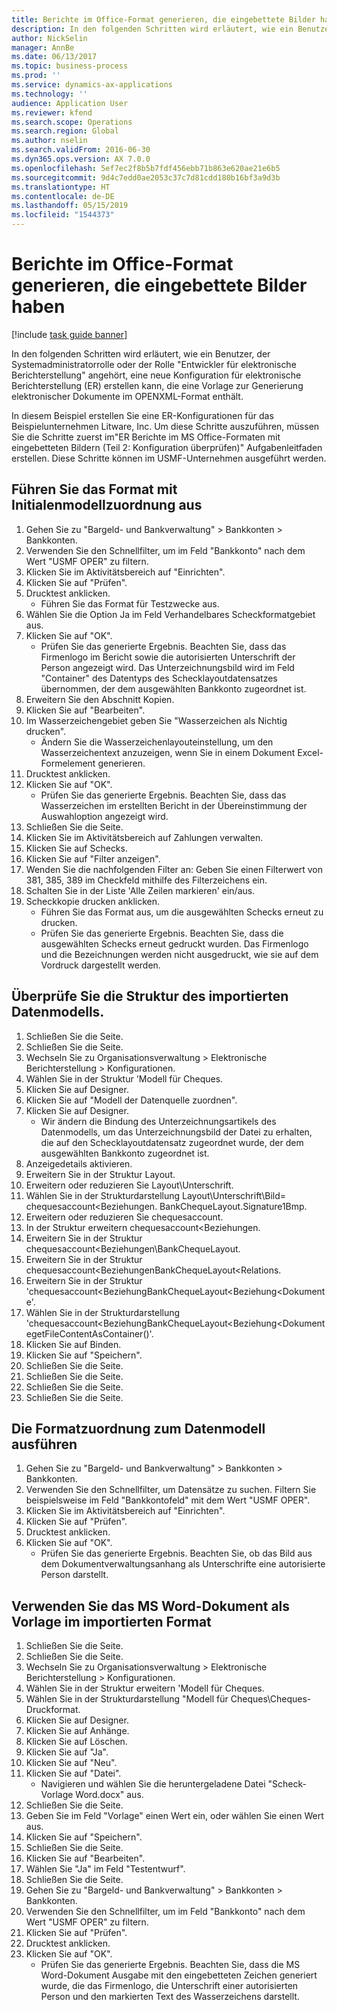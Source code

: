 ```yaml
---
title: Berichte im Office-Format generieren, die eingebettete Bilder haben
description: In den folgenden Schritten wird erläutert, wie ein Benutzer, der Systemadministratorrolle oder der Rolle "Entwickler für elektronische Berichterstellung" angehört, eine neue Konfiguration für elektronische Berichterstellung (ER) erstellen kann, die eine Vorlage zur Generierung elektronischer Dokumente im OPENXML-Format enthält.
author: NickSelin
manager: AnnBe
ms.date: 06/13/2017
ms.topic: business-process
ms.prod: ''
ms.service: dynamics-ax-applications
ms.technology: ''
audience: Application User
ms.reviewer: kfend
ms.search.scope: Operations
ms.search.region: Global
ms.author: nselin
ms.search.validFrom: 2016-06-30
ms.dyn365.ops.version: AX 7.0.0
ms.openlocfilehash: 5ef7ec2f8b5b7fdf456ebb71b863e620ae21e6b5
ms.sourcegitcommit: 9d4c7edd0ae2053c37c7d81cdd180b16bf3a9d3b
ms.translationtype: HT
ms.contentlocale: de-DE
ms.lasthandoff: 05/15/2019
ms.locfileid: "1544373"
---
```

# <a name="generate-reports-in-office-format-that-have-embedded-images"></a>Berichte im Office-Format generieren, die eingebettete Bilder haben

[!include [task guide banner](../../includes/task-guide-banner.md)]

In den folgenden Schritten wird erläutert, wie ein Benutzer, der Systemadministratorrolle oder der Rolle "Entwickler für elektronische Berichterstellung" angehört, eine neue Konfiguration für elektronische Berichterstellung (ER) erstellen kann, die eine Vorlage zur Generierung elektronischer Dokumente im OPENXML-Format enthält.

In diesem Beispiel erstellen Sie eine ER-Konfigurationen für das Beispielunternehmen Litware, Inc.  Um diese Schritte auszuführen, müssen Sie die Schritte zuerst im"ER Berichte im MS Office-Formaten mit eingebetteten Bildern (Teil 2: Konfiguration überprüfen)" Aufgabenleitfaden erstellen. Diese Schritte können im USMF-Unternehmen ausgeführt werden.


## <a name="run-format-with-initial-model-mapping"></a>Führen Sie das Format mit Initialenmodellzuordnung aus
1. Gehen Sie zu "Bargeld- und Bankverwaltung" > Bankkonten > Bankkonten.
2. Verwenden Sie den Schnellfilter, um im Feld "Bankkonto" nach dem Wert "USMF OPER" zu filtern.
3. Klicken Sie im Aktivitätsbereich auf "Einrichten".
4. Klicken Sie auf "Prüfen".
5. Drucktest anklicken.
    * Führen Sie das Format für Testzwecke aus.  
6. Wählen Sie die Option Ja im Feld Verhandelbares Scheckformatgebiet aus.
7. Klicken Sie auf "OK".
    * Prüfen Sie das generierte Ergebnis. Beachten Sie, dass das Firmenlogo im Bericht sowie die autorisierten Unterschrift der Person angezeigt wird. Das Unterzeichnungsbild wird im Feld "Container" des Datentyps des Schecklayoutdatensatzes übernommen, der dem ausgewählten Bankkonto zugeordnet ist.  
8. Erweitern Sie den Abschnitt Kopien.
9. Klicken Sie auf "Bearbeiten".
10. Im Wasserzeichengebiet geben Sie "Wasserzeichen als Nichtig drucken".
    * Ändern Sie die Wasserzeichenlayouteinstellung, um den Wasserzeichentext anzuzeigen, wenn Sie in einem Dokument Excel-Formelement generieren.  
11. Drucktest anklicken.
12. Klicken Sie auf "OK".
    * Prüfen Sie das generierte Ergebnis. Beachten Sie, dass das Wasserzeichen im erstellten Bericht in der Übereinstimmung der Auswahloption angezeigt wird.  
13. Schließen Sie die Seite.
14. Klicken Sie im Aktivitätsbereich auf Zahlungen verwalten.
15. Klicken Sie auf Schecks.
16. Klicken Sie auf "Filter anzeigen".
17. Wenden Sie die nachfolgenden Filter an: Geben Sie einen Filterwert von 381, 385, 389 im Checkfeld mithilfe des Filterzeichens ein.
18. Schalten Sie in der Liste 'Alle Zeilen markieren' ein/aus.
19. Scheckkopie drucken anklicken.
    * Führen Sie das Format aus, um die ausgewählten Schecks erneut zu drucken.  
    * Prüfen Sie das generierte Ergebnis. Beachten Sie, dass die ausgewählten Schecks erneut gedruckt wurden. Das Firmenlogo und die Bezeichnungen werden nicht ausgedruckt, wie sie auf dem Vordruck dargestellt werden.  

## <a name="modify-the-mapping-of-the-imported-data-model"></a>Überprüfe Sie die Struktur des importierten Datenmodells.
1. Schließen Sie die Seite.
2. Schließen Sie die Seite.
3. Wechseln Sie zu Organisationsverwaltung > Elektronische Berichterstellung > Konfigurationen.
4. Wählen Sie in der Struktur 'Modell für Cheques.
5. Klicken Sie auf Designer.
6. Klicken Sie auf "Modell der Datenquelle zuordnen".
7. Klicken Sie auf Designer.
    * Wir ändern die Bindung des Unterzeichnungsartikels des Datenmodells, um das Unterzeichnungsbild der Datei zu erhalten, die auf den Schecklayoutdatensatz zugeordnet wurde, der dem ausgewählten Bankkonto zugeordnet ist.  
8. Anzeigedetails aktivieren.
9. Erweitern Sie in der Struktur Layout.
10. Erweitern oder reduzieren Sie Layout\Unterschrift.
11. Wählen Sie in der Strukturdarstellung Layout\Unterschrift\Bild= chequesaccount<Beziehungen. BankChequeLayout.Signature1Bmp.
12. Erweitern oder reduzieren Sie chequesaccount.
13. In der Struktur erweitern chequesaccount\<Beziehungen.
14. Erweitern Sie in der Struktur chequesaccount\<Beziehungen\BankChequeLayout.
15. Erweitern Sie in der Struktur chequesaccount\<BeziehungenBankChequeLayout\<Relations.
16. Erweitern Sie in der Struktur 'chequesaccount\<BeziehungBankChequeLayout\<Beziehung\<Dokumente'.
17. Wählen Sie in der Strukturdarstellung 'chequesaccount\<BeziehungBankChequeLayout\<Beziehung\<DokumentegetFileContentAsContainer()'.
18. Klicken Sie auf Binden.
19. Klicken Sie auf "Speichern".
20. Schließen Sie die Seite.
21. Schließen Sie die Seite.
22. Schließen Sie die Seite.
23. Schließen Sie die Seite.

## <a name="run-format-using-the-adjusted-model-mapping"></a>Die Formatzuordnung zum Datenmodell ausführen
1. Gehen Sie zu "Bargeld- und Bankverwaltung" > Bankkonten > Bankkonten.
2. Verwenden Sie den Schnellfilter, um Datensätze zu suchen. Filtern Sie beispielsweise im Feld "Bankkontofeld" mit dem Wert "USMF OPER".
3. Klicken Sie im Aktivitätsbereich auf "Einrichten".
4. Klicken Sie auf "Prüfen".
5. Drucktest anklicken.
6. Klicken Sie auf "OK".
    * Prüfen Sie das generierte Ergebnis. Beachten Sie, ob das Bild aus dem Dokumentverwaltungsanhang als Unterschrifte eine autorisierte Person darstellt.  

## <a name="use-ms-word-document-as-a-template-in-the-imported-format"></a>Verwenden Sie das MS Word-Dokument als Vorlage im importierten Format
1. Schließen Sie die Seite.
2. Schließen Sie die Seite.
3. Wechseln Sie zu Organisationsverwaltung > Elektronische Berichterstellung > Konfigurationen.
4. Wählen Sie in der Struktur erweitern 'Modell für Cheques.
5. Wählen Sie in der Strukturdarstellung "Modell für Cheques\Cheques-Druckformat.
6. Klicken Sie auf Designer.
7. Klicken Sie auf Anhänge.
8. Klicken Sie auf Löschen.
9. Klicken Sie auf "Ja".
10. Klicken Sie auf "Neu".
11. Klicken Sie auf "Datei".
    * Navigieren und wählen Sie die heruntergeladene Datei "Scheck-Vorlage Word.docx" aus.  
12. Schließen Sie die Seite.
13. Geben Sie im Feld "Vorlage" einen Wert ein, oder wählen Sie einen Wert aus.
14. Klicken Sie auf "Speichern".
15. Schließen Sie die Seite.
16. Klicken Sie auf "Bearbeiten".
17. Wählen Sie "Ja" im Feld "Testentwurf".
18. Schließen Sie die Seite.
19. Gehen Sie zu "Bargeld- und Bankverwaltung" > Bankkonten > Bankkonten.
20. Verwenden Sie den Schnellfilter, um im Feld "Bankkonto" nach dem Wert "USMF OPER" zu filtern.
21. Klicken Sie auf "Prüfen".
22. Drucktest anklicken.
23. Klicken Sie auf "OK".
    * Prüfen Sie das generierte Ergebnis. Beachten Sie, dass die MS Word-Dokument Ausgabe mit den eingebetteten Zeichen generiert wurde, die das Firmenlogo, die Unterschrift einer autorisierten Person und den markierten Text des Wasserzeichens darstellt.  

